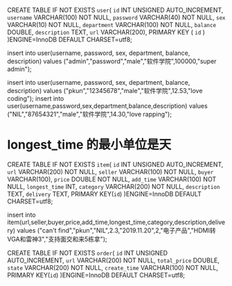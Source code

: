 CREATE TABLE IF NOT EXISTS `user`(
   `id` INT UNSIGNED AUTO_INCREMENT,
   `username` VARCHAR(100) NOT NULL,
   `password` VARCHAR(40) NOT NULL,
   `sex` VARCHAR(10) NOT NULL,
   `department` VARCHAR(100) NOT NULL,
   `balance` DOUBLE,
   `description` TEXT,
   `url` VARCHAR(200),
   PRIMARY KEY ( `id` )
)ENGINE=InnoDB DEFAULT CHARSET=utf8;

insert into user(username, password, sex, department, balance, description)
values
("admin","password","male","软件学院",100000,"super admin");

insert into user(username, password, sex, department, balance, description)
values
("pkun","12345678","male","软件学院",12.53,"love coding");
insert into user(username,password,sex,department,balance,description)
values
("NIL","87654321","male","软件学院",14.30,"love rapping");

# longest_time 的最小单位是天
CREATE TABLE IF NOT EXISTS `item`(
	`id` INT UNSIGNED AUTO_INCREMENT,
	`url` VARCHAR(200) NOT NULL,
	`seller` VARCHAR(100) NOT NULL,
	`buyer` VARCHAR(100),
	`price` DOUBLE NOT NULL,
	`add_time` VARCHAR(100) NOT NULL,
	`longest_time` INT,
	`category` VARCHAR(200) NOT NULL,
	`description` TEXT,
	`delivery` TEXT,
	PRIMARY KEY(`id`)
)ENGINE=InnoDB DEFAULT CHARSET=utf8;

insert into item(url,seller,buyer,price,add_time,longest_time,category,description,delivery)
values
("can't find","pkun","NIL",2.3,"2019.11.20",2,"电子产品","HDMI转VGA和雷神3","支持面交和来5栋拿");

CREATE TABLE IF NOT EXISTS `order`(
	`id` INT UNSIGNED AUTO_INCREMENT,
	`url` VARCHAR(200) NOT NULL,
	`total_price` DOUBLE,
	`state` VARCHAR(200) NOT NULL,
	`create_time` VARCHAR(100) NOT NULL,
	PRIMARY KEY(`id`)
)ENGINE=InnoDB DEFAULT CHARSET=utf8;